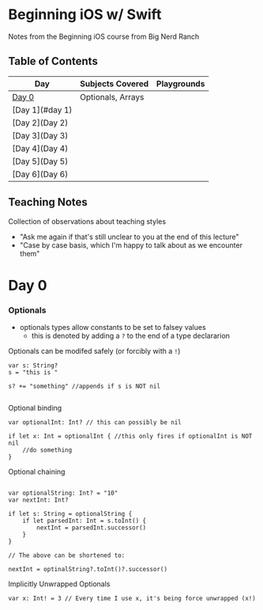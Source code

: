 # Beginning iOS w/ Swift

Notes from the Beginning iOS course from Big Nerd Ranch

## Table of Contents

|  Day | Subjects Covered  | Playgrounds |
|---|---|---|
| [Day 0](#day-0)  | Optionals, Arrays  |
|[Day 1](#day 1)|||
|[Day 2](Day 2)|||
|[Day 3](Day 3)|||
|[Day 4](Day 4)|||
|[Day 5](Day 5)|||
|[Day 6](Day 6)|||

## Teaching Notes
Collection of observations about teaching styles  

- "Ask me again if that's still unclear to you at the end of this lecture"
- "Case by case basis, which I'm happy to talk about as we encounter them"


# Day 0

### Optionals
* optionals types allow constants to be set to falsey values
	* this is denoted by adding a `?` to the end of a type declararion

Optionals can be modifed safely (or forcibly with a `!`)

```
var s: String?
s = "this is "
	
s? += "something" //appends if s is NOT nil
	
```

Optional binding

```
var optionalInt: Int? // this can possibly be nil

if let x: Int = optionalInt { //this only fires if optionalInt is NOT nil
    //do something
}
```

Optional chaining

```

var optionalString: Int? = "10"
var nextInt: Int?

if let s: String = optionalString {
    if let parsedInt: Int = s.toInt() {
        nextInt = parsedInt.successor()
    }
}

// The above can be shortened to:

nextInt = optinalString?.toInt()?.successor()

```

Implicitly Unwrapped Optionals

```
var x: Int! = 3 // Every time I use x, it's being force unwrapped (x!)

```